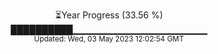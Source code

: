 <p align="center">
⏳Year Progress (33.56 %) <br>
██████████▁▁▁▁▁▁▁▁▁▁▁▁▁▁▁▁▁▁▁▁ <br>
<sub>Updated: Wed, 03 May 2023 12:02:54 GMT</sub>
</p>

